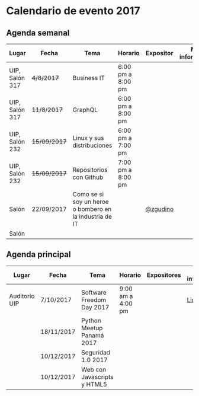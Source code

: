 # Calendario de evento 2017

## Agenda semanal
|     Lugar      |     Fecha      |                          Tema                           |      Horario      |                Expositor                | Mas información |
| -------------- | -------------- | ------------------------------------------------------- | ----------------- | --------------------------------------- | --------------- |
| UIP, Salón 317 | ~~4/8/2017~~   | Business IT                                             | 6:00 pm a 8:00 pm |                                         |                 |
| UIP, Salón 317 | ~~11/8/2017~~  | GraphQL                                                 | 6:00 pm a 8:00 pm |                                         |                 |
| UIP, Salón 232 | ~~15/09/2017~~ | Linux y sus distribuciones                              | 6:00 pm a 7:00 pm |                                         |                 |
| UIP, Salón 232 | ~~15/09/2017~~ | Repositorios con Github                                 | 7:00 pm a 8:00 pm |                                         |                 |
| Salón          | 22/09/2017     | Como se si soy un heroe o bombero en la industria de IT |                   | [@zgudino](https://twitter.com/zgudino) |                 |
| Salón          |                |                                                         |                   |                                         |                 |

## Agenda principal
|     Lugar     |   Fecha    |            Tema             |      Horario      | Expositores |                        Mas información                        |
| ------------- | ---------- | --------------------------- | ----------------- | ----------- | ------------------------------------------------------------- |
| Auditorio UIP | 7/10/2017  | Software Freedom Day 2017   | 9:00 am a 4:00 pm |             | [Link](https://github.com/floss-pa/Software-Freedom-Day-2017) |
|               | 18/11/2017 | Python Meetup Panamá 2017   |                   |             |                                                               |
|               | 10/12/2017 | Seguridad 1.0 2017          |                   |             |                                                               |
|               | 10/12/2017 | Web con Javascripts y HTML5 |                   |             |                                                               |
